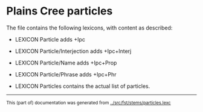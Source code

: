 
# Plains Cree particles                           

The file contains the following lexicons, with content as described:

 * LEXICON Particle  adds +Ipc


 * LEXICON Particle/Interjection   adds +Ipc+Interj


 * LEXICON Particle/Name  adds +Ipc+Prop


 * LEXICON Particle/Phrase  adds +Ipc+Phr


 * LEXICON Particles  contains the actual list of particles.


* * *
<small>This (part of) documentation was generated from [../src/fst/stems/particles.lexc](http://github.com/giellalt/lang-crk/blob/main/../src/fst/stems/particles.lexc)</small>